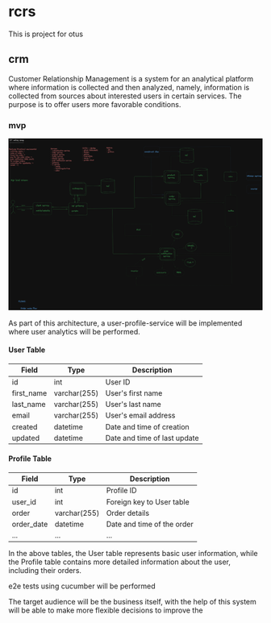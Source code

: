 # rcrs
This is project for otus

## crm
Customer Relationship Management is a system for an analytical platform where information is collected and then analyzed, namely, information is collected from sources about interested users in certain services. The purpose is to offer users more favorable conditions.

### mvp 
![mvp_shop_on.png](docs%2Fimgs%2Fmvp_shop_on.png)

As part of this architecture, a user-profile-service will be implemented where user analytics will be performed.

#### User Table
| Field      | Type         | Description                |
|------------|--------------|----------------------------|
| id         | int          | User ID                    |
| first_name | varchar(255) | User's first name          |
| last_name  | varchar(255) | User's last name           |
| email      | varchar(255) | User's email address       |
| created    | datetime     | Date and time of creation  |
| updated    | datetime     | Date and time of last update |

#### Profile Table
| Field      | Type         | Description                |
|------------|--------------|----------------------------|
| id         | int          | Profile ID                 |
| user_id    | int          | Foreign key to User table  |
| order      | varchar(255) | Order details              |
| order_date | datetime     | Date and time of the order |
| ...        | ...          | ...                        |

In the above tables, the User table represents basic user information, while the Profile table contains more detailed information about the user, including their orders.

e2e tests using cucumber will be performed

The target audience will be the business itself, with the help of this system will be able to make more flexible decisions to improve the